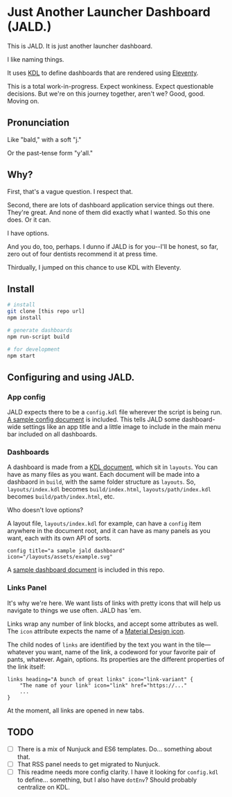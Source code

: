 # Just Another Launcher Dashboard (JALD.)

This is JALD. It is just another launcher dashboard.

I like naming things.

It uses [KDL](https://kdl.dev) to define dashboards that are rendered using [Eleventy](https://11ty.dev).

This is a total work-in-progress. Expect wonkiness. Expect questionable decisions. But we're on this journey together, aren't we? Good, good. Moving on.

## Pronunciation

Like "bald," with a soft "j."

Or the past-tense form "y'all."

## Why?

First, that's a vague question. I respect that.

Second, there are lots of dashboard application service things out there. They're great. And none of them did exactly what I wanted. So this one does. Or it can.

I have options.

And you do, too, perhaps. I dunno if JALD is for you--I'll be honest, so far, zero out of four dentists recommend it at press time.

Thirdually, I jumped on this chance to use KDL with Eleventy.

## Install

```bash
# install
git clone [this repo url]
npm install

# generate dashboards
npm run-script build

# for development
npm start
```

## Configuring and using JALD.

### App config

JALD expects there to be a `config.kdl` file wherever the script is being run. [A sample config document](/config.kdl.sample) is included. This tells JALD some dashboard-wide settings like an app title and a little image to include in the main menu bar included on all dashboards.

### Dashboards

A dashboard is made from a [KDL document](https://kdl.dev), which sit in `layouts`. You can have as many files as you want. Each document will be made into a dashbaord in `build`, with the same folder structure as `layouts`. So, `layouts/index.kdl` becomes `build/index.html`, `layouts/path/index.kdl` becomes `build/path/index.html`, etc.

Who doesn't love options?

A layout file, `layouts/index.kdl` for example, can have a `config` item anywhere in the document root, and it can have as many panels as you want, each with its own API of sorts.

```kdl
config title="a sample jald dashboard" icon="/layouts/assets/example.svg"
```

A [sample dashboard document](dashboards/sample.kdl) is included in this repo.

### Links Panel

It's why we're here. We want lists of links with pretty icons that will help us navigate to things we use often. JALD has 'em.

Links wrap any number of link blocks, and accept some attributes as well. The `icon` attribute expects the name of a [Material Design icon](https://materialdesignicons.com/).

The child nodes of `links` are identified by the text you want in the tile&mdash;whatever you want, name of the link, a codeword for your favorite pair of pants, whatever. Again, options. Its properties are the different properties of the link itself:

```
links heading="A bunch of great links" icon="link-variant" {
	"The name of your link" icon="link" href="https://..."
	...
}
```

At the moment, all links are opened in new tabs.

## TODO

- [ ] There is a mix of Nunjuck and ES6 templates. Do... something about that.
- [ ] That RSS panel needs to get migrated to Nunjuck.
- [ ] This readme needs more config clarity. I have it looking for `config.kdl` to define... something, but I also have `dotEnv`? Should probably centralize on KDL.
